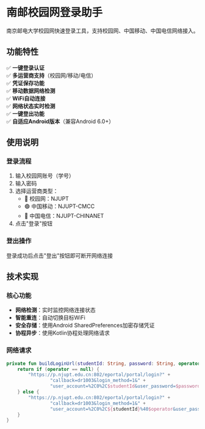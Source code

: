# 南邮校园网登录助手

南京邮电大学校园网快速登录工具，支持校园网、中国移动、中国电信网络接入。

## 功能特性

✅ **一键登录认证**  
✅ **多运营商支持**（校园网/移动/电信）  
✅ **凭证保存功能**  
✅ **移动数据网络检测**  
✅ **WiFi自动连接**  
✅ **网络状态实时检测**  
✅ **一键登出功能**  
✅ **自适应Android版本**（兼容Android 6.0+）

## 使用说明

### 登录流程
1. 输入校园网账号（学号）
2. 输入密码
3. 选择运营商类型：
   - 🏫 校园网：NJUPT
   - 🟢 中国移动：NJUPT-CMCC
   - 🔵 中国电信：NJUPT-CHINANET
4. 点击"登录"按钮

### 登出操作
登录成功后点击"登出"按钮即可断开网络连接

## 技术实现

### 核心功能
- **网络检测**：实时监控网络连接状态
- **智能重连**：自动切换目标WiFi
- **安全存储**：使用Android SharedPreferences加密存储凭证
- **协程异步**：使用Kotlin协程处理网络请求

### 网络请求
```kotlin
private fun buildLoginUrl(studentId: String, password: String, operator: String?): String {
    return if (operator == null) {
        "https://p.njupt.edu.cn:802/eportal/portal/login?" +
                "callback=dr1003&login_method=1&" +
                "user_account=%2C0%2C$studentId&user_password=$password"
    } else {
        "https://p.njupt.edu.cn:802/eportal/portal/login?" +
                "callback=dr1003&login_method=1&" +
                "user_account=%2C0%2C${studentId}%40$operator&user_password=$password"
    }
}
